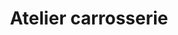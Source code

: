 ---
title: "Atelier carrosserie"
url: /varennes-sur-seine/atelier-carrosserie/
shop: réparation de voitures
---